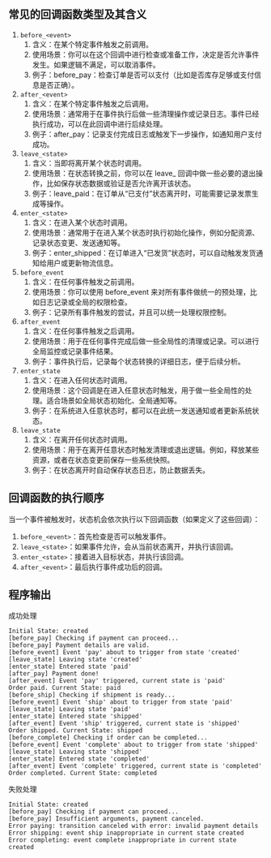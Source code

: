## 常见的回调函数类型及其含义
1. `before_<event>`
   1. 含义：在某个特定事件触发之前调用。 
   2. 使用场景：你可以在这个回调中进行检查或准备工作，决定是否允许事件发生。如果逻辑不满足，可以取消事件。
   3. 例子：before_pay：检查订单是否可以支付（比如是否库存足够或支付信息是否正确）。
2. `after_<event>`
   1. 含义：在某个特定事件触发之后调用。 
   2. 使用场景：通常用于在事件执行后做一些清理操作或记录日志。事件已经执行成功，可以在此回调中进行后续处理。 
   3. 例子：after_pay：记录支付完成日志或触发下一步操作，如通知用户支付成功。
3. `leave_<state>`
   1. 含义：当即将离开某个状态时调用。
   2. 使用场景：在状态转换之前，你可以在 leave_<state> 回调中做一些必要的退出操作，比如保存状态数据或验证是否允许离开该状态。
   3. 例子：leave_paid：在订单从“已支付”状态离开时，可能需要记录发票生成等操作。
4. `enter_<state>`
   1. 含义：在进入某个状态时调用。
   2. 使用场景：通常用于在进入某个状态时执行初始化操作，例如分配资源、记录状态变更、发送通知等。
   3. 例子：enter_shipped：在订单进入“已发货”状态时，可以自动触发发货通知给用户或更新物流信息。
5. `before_event`
   1. 含义：在任何事件触发之前调用。
   2. 使用场景：你可以使用 before_event 来对所有事件做统一的预处理，比如日志记录或全局的权限检查。
   3. 例子：记录所有事件触发的尝试，并且可以统一处理权限控制。
6. `after_event`
   1. 含义：在任何事件触发之后调用。
   2. 使用场景：用于在任何事件完成后做一些全局性的清理或记录。可以进行全局监控或记录事件结果。
   3. 例子：事件执行后，记录每个状态转换的详细日志，便于后续分析。
7. `enter_state`
   1. 含义：在进入任何状态时调用。
   2. 使用场景：这个回调是在进入任意状态时触发，用于做一些全局性的处理。适合场景如全局状态初始化、全局通知等。
   3. 例子：在系统进入任意状态时，都可以在此统一发送通知或者更新系统状态。
8. `leave_state`
   1. 含义：在离开任何状态时调用。
   2. 使用场景：用于在离开任意状态时触发清理或退出逻辑。例如，释放某些资源，或者在状态变更前保存一些系统快照。
   3. 例子：在状态离开时自动保存状态日志，防止数据丢失。

## 回调函数的执行顺序
当一个事件被触发时，状态机会依次执行以下回调函数（如果定义了这些回调）：

1. `before_<event>`：首先检查是否可以触发事件。 
2. `leave_<state>`：如果事件允许，会从当前状态离开，并执行该回调。 
3. `enter_<state>`：接着进入目标状态，并执行该回调。 
4. `after_<event>`：最后执行事件成功后的回调。

## 程序输出
成功处理
```text
Initial State: created
[before_pay] Checking if payment can proceed...
[before_pay] Payment details are valid.
[before_event] Event 'pay' about to trigger from state 'created'
[leave_state] Leaving state 'created'
[enter_state] Entered state 'paid'
[after_pay] Payment done!
[after_event] Event 'pay' triggered, current state is 'paid'
Order paid. Current State: paid
[before_ship] Checking if shipment is ready...
[before_event] Event 'ship' about to trigger from state 'paid'
[leave_state] Leaving state 'paid'
[enter_state] Entered state 'shipped'
[after_event] Event 'ship' triggered, current state is 'shipped'
Order shipped. Current State: shipped
[before_complete] Checking if order can be completed...
[before_event] Event 'complete' about to trigger from state 'shipped'
[leave_state] Leaving state 'shipped'
[enter_state] Entered state 'completed'
[after_event] Event 'complete' triggered, current state is 'completed'
Order completed. Current State: completed
```

失败处理
```text
Initial State: created
[before_pay] Checking if payment can proceed...
[before_pay] Insufficient arguments, payment canceled.
Error paying: transition canceled with error: invalid payment details
Error shipping: event ship inappropriate in current state created
Error completing: event complete inappropriate in current state created
```